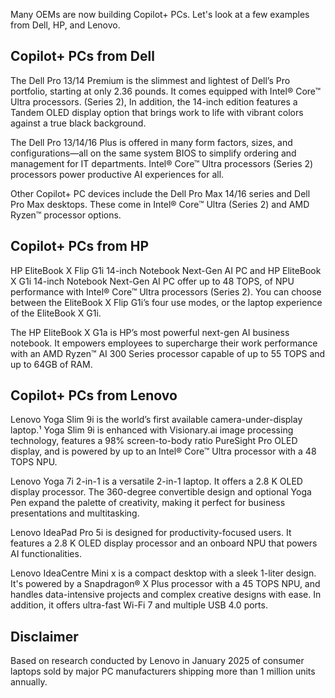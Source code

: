 Many OEMs are now building Copilot+ PCs. Let's look at a few examples from Dell, HP, and Lenovo.

## Copilot+ PCs from Dell

The Dell Pro 13/14 Premium is the slimmest and lightest of Dell’s Pro portfolio, starting at only 2.36 pounds. It comes equipped with Intel® Core™ Ultra processors. (Series 2), In addition, the 14-inch edition features a Tandem OLED display option that brings work to life with vibrant colors against a true black background.

The Dell Pro 13/14/16 Plus is offered in many form factors, sizes, and configurations—all on the same system BIOS to simplify ordering and management for IT departments. Intel® Core™ Ultra processors (Series 2) processors power productive AI experiences for all.

Other Copilot+ PC devices include the Dell Pro Max 14/16 series and Dell Pro Max desktops. These come in Intel® Core™ Ultra (Series 2) and AMD Ryzen™ processor options.

## Copilot+ PCs from HP

HP EliteBook X Flip G1i 14-inch Notebook Next-Gen AI PC and HP EliteBook X G1i 14-inch Notebook Next-Gen AI PC offer up to 48 TOPS, of NPU performance with Intel® Core™ Ultra processors (Series 2). You can choose between the EliteBook X Flip G1i’s four use modes, or the laptop experience of the EliteBook X G1i.

The HP EliteBook X G1a is HP’s most powerful next-gen AI business notebook. It empowers employees to supercharge their work performance with an AMD Ryzen™ AI 300 Series processor capable of up to 55 TOPS and up to 64GB of RAM.

## Copilot+ PCs from Lenovo

Lenovo Yoga Slim 9i is the world’s first available camera-under-display laptop.¹ Yoga Slim 9i is enhanced with Visionary.ai image processing technology, features a 98% screen-to-body ratio PureSight Pro OLED display, and is powered by up to an Intel® Core™ Ultra processor with a 48 TOPS NPU.

Lenovo Yoga 7i 2-in-1 is a versatile 2-in-1 laptop. It offers a 2.8 K OLED display processor. The 360-degree convertible design and optional Yoga Pen expand the palette of creativity, making it perfect for business presentations and multitasking.

Lenovo IdeaPad Pro 5i is designed for productivity-focused users. It features a 2.8 K OLED display processor and an onboard NPU that powers AI functionalities.

Lenovo IdeaCentre Mini x is a compact desktop with a sleek 1-liter design. It's powered by a Snapdragon® X Plus processor with a 45 TOPS NPU, and handles data-intensive projects and complex creative designs with ease. In addition, it offers ultra-fast Wi-Fi 7 and multiple USB 4.0 ports.

## Disclaimer

Based on research conducted by Lenovo in January 2025 of consumer laptops sold by major PC manufacturers shipping more than 1 million units annually.